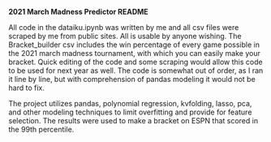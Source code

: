 **2021 March Madness Predictor README**

All code in the dataiku.ipynb was written by me and all csv files were scraped by me from public sites. All is usable by anyone wishing. The Bracket_builder csv includes the win percentage of every game possible in the 2021 march madness tournament, with which you can easily make your bracket. Quick editing of the code and some scraping would allow this code to be used for next year as well. The code is somewhat out of order, as I ran it line by line, but with comprehension of pandas modeling it would not be hard to fix.

The project utilizes pandas, polynomial regression, kvfolding, lasso, pca, and other modeling techniques to limit overfitting and provide for feature selection. The results were used to make a bracket on ESPN that scored in the 99th percentile.
